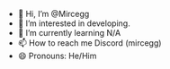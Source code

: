 - 👋 Hi, I’m @Mircegg
- 👀 I’m interested in developing.
- 🌱 I’m currently learning N/A
- 📫 How to reach me Discord (mircegg)
- 😄 Pronouns: He/Him
